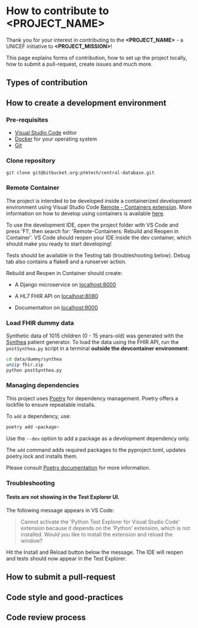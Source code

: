 How to contribute to **<PROJECT_NAME>**
=================================================

Thank you for your interest in contributing to the **<PROJECT_NAME>** - a UNICEF initiative to **<PROJECT_MISSION>**!

This page explains forms of contribution, how to set up the project locally, how to submit a pull-request, create issues and much more.

## Types of contribution

<!--
#TODO: Describe which forms of contribution are welcome (code, bug reporting, documentation, blog posts...).
-->

## How to create a development environment

### Pre-requisites

- [Visual Studio Code](https://code.visualstudio.com/) editor
- [Docker](https://www.docker.com/get-started/) for your operating system
- [Git](https://git-scm.com/downloads)

### Clone repository

`git clone git@bitbucket.org:ptmtech/central-database.git`

### Remote Container

The project is intended to be developed inside a containerized development environment using Visual Studio Code [Remote - Containers extension](https://code.visualstudio.com/docs/remote/containers). More information on how to develop using containers is available [here](https://www.youtube.com/watch?v=KFyRLxiRKAc).

To use the development IDE, open the project folder with VS Code and press 'F1', then search for: 'Remote-Containers: Rebuild and Reopen in Container'.
VS Code should reopen your IDE inside the dev container, which should make you ready to start developing!

Tests should be available in the Testing tab (troubleshooting below). Debug tab also contains a flake8 and a runserver action.

Rebuild and Reopen in Container should create:

- A Django microservice on [localhost:8000](http://localhost:8000/)

- A HL7 FHIR API on [localhost:8080](http://localhost:8080/)

- Documentation on [localhost:9000](http://localhost:9000/)

### Load FHIR dummy data

Synthetic data of 1015 children (0 - 15 years-old) was generated with the [Synthea](https://github.com/synthetichealth/synthea) patient generator. To load the data using the FHIR API, run the `postSynthea.py` script in a terminal **outside the devcontainer environment**:

```bash
cd data/dummy/synthea
unzip fhir.zip
python postSynthea.py
```

### Managing dependencies

This project uses [Poetry](https://python-poetry.org/) for dependency management.
Poetry offers a lockfile to ensure repeatable installs.

To `add` a dependency, use:

```bash
poetry add <package>
```

Use the `--dev` option to add a package as a development dependency only.

The `add` command adds required packages to the pyproject.toml, updates poetry.lock and installs them.

Please consult [Poetry documentation](https://python-poetry.org/docs/) for more information.

### Troubleshooting

#### Tests are not showing in the Test Explorer UI.

The following message appears in VS Code:

>Cannot activate the 'Python Test Explorer for Visual Studio Code' extension because it depends on the 'Python' extension, which is not installed. Would you like to install the extension and reload the window?

Hit the Install and Reload button below the message. The IDE will reopen and tests should now appear in the Test Explorer.

## How to submit a pull-request

<!--
#TODO: Finish up this section
-->

## Code style and good-practices

<!--
#TODO: Finish up this section
-->

## Code review process

<!--
#TODO: Finish up this section
-->
